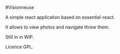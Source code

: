 #Visionneuse

A simple react application based on essential-react.

It allows to view photos and navigate threw them.

Still in in WIP.

Licence GPL.
